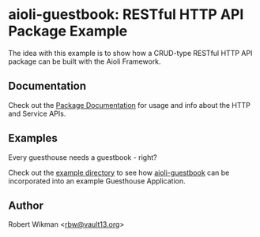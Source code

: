 aioli-guestbook: RESTful HTTP API Package Example
===

The idea with this example is to show how a CRUD-type RESTful HTTP API package can be built with the Aioli Framework.


Documentation
---

Check out the [Package Documentation](https://aioli-guestbook-example.readthedocs.io) for usage and info about the
HTTP and Service APIs.

Examples
---

Every guesthouse needs a guestbook - right?

Check out the [example directory](/example) to see how [aioli-guestbook](/aioli_guestbook) can be incorporated into an example Guesthouse Application.


Author
---
Robert Wikman \<rbw@vault13.org\>

